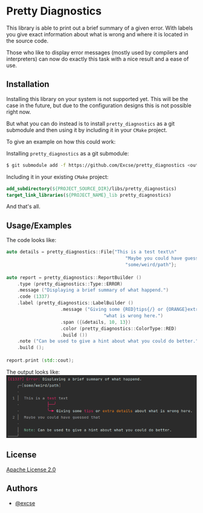 
# Pretty Diagnostics

This library is able to print out a brief summary of a given error. With labels
you give exact information about what is wrong and where it is located in the
source code.

Those who like to display error messages (mostly used by compilers and 
interpreters) can now do exactly this task with a nice  result and a ease 
of use.

## Installation

Installing this library on your system is not supported yet. This will be the case
in the future, but due to the configuration designs this is not possible right now.

But what you can do instead is to install `pretty_diagnostics` as a git submodule 
and then using it by including it in your `CMake` project.

To give an example on how this could work:

Installing `pretty_diagnostics` as a git submodule:
```sh
$ git submodule add -f https://github.com/Excse/pretty_diagnostics <output directory path>
```

Including it in your existing `CMake` project:
```cmake
add_subdirectory(${PROJECT_SOURCE_DIR}/libs/pretty_diagnostics)
target_link_libraries(${PROJECT_NAME}_lib pretty_diagnostics)
```

And that's all.

## Usage/Examples

The code looks like:
```cpp
auto details = pretty_diagnostics::File{"This is a test text\n"
                                            "Maybe you could have guessed that.",
                                            "some/weird/path"};

auto report = pretty_diagnostics::ReportBuilder ()
    .type (pretty_diagnostics::Type::ERROR)
    .message ("Displaying a brief summary of what happend.")
    .code (1337)
    .label (pretty_diagnostics::LabelBuilder ()
                    .message ("Giving some {RED}tips{/} or {ORANGE}extra details{/} about "
                                    "what is wrong here.")
                    .span ({&details, 10, 13})
                    .color (pretty_diagnostics::ColorType::RED)
                    .build ())
    .note ("Can be used to give a hint about what you could do better.")
    .build ();

report.print (std::cout);
```

The output looks like:</br>
![Image of this example](./resources/example.png)

## License

[Apache License 2.0](LICENSE.txt)

## Authors

- [@excse](https://github.com/excse)
